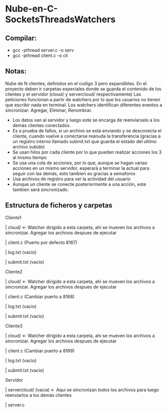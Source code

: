 # Nube-en-C-SocketsThreadsWatchers

## Compilar:

- gcc -pthread server.c -o serv
- gcc -pthread client.c -o cli

## Notas:

Nube de N clientes, definidos en el codigo 3 pero expandibles.
En el proyecto deben ir carpetas especiales donde se guarda el contenido de los clientes y el servidor (cloud/ y servercloud/ respectivamente)
Las peticiones funcionan a partir de watchers por lo que los usuarios no tienen que escribir nada en terminal. Los watchers identifican diferentes eventos a sincronizar: Agregar, Eliminar, Renombrar. 

- Los datos van al servidor y luego este se encarga de reenviarselo a los demás clientes conectados.
- Es a prueba de fallos, si un archivo se está enviando y se desconecta el cliente, cuando vuelve a conectarse reanuda la transferencia (gracias a un registro interno llamado submit.txt que guarda el estado del ultimo archivo subido)
- Se usan hilos por cada cliente por lo que pueden realizar acciones los 3 al mismo tiempo 
- Se usa una cola de acciones, por lo que, aunque se hagan varias acciones en un mismo servidor, esperará a terminar la actual para seguir con las demás, esto tambien es gracias a semaforos
- Usa archivos de registro para ver la actividad del usuario
- Aunque un cliente se conecte posteriormente a una acción, este tambien será sincronizado.


## Estructura de ficheros y carpetas

Cliente1

| cloud/ <- Watcher dirigido a esta carpeta, ahi se mueven los archivos a sincronizar. Agregar los archivos despues de ejecutar

| client.c (Puerto por defecto 8167)

| log.txt (vacio)

| submit.txt (vacio)

Cliente2

| cloud/ <- Watcher dirigido a esta carpeta, ahi se mueven los archivos a sincronizar. Agregar los archivos despues de ejecutar

| client.c (Cambiar puerto a 8168)

| log.txt (vacio)

| submit.txt (vacio)

Cliente3

| cloud/ <- Watcher dirigido a esta carpeta, ahi se mueven los archivos a sincronizar. Agregar los archivos despues de ejecutar

| client.c (Cambiar puerto a 8169)

| log.txt (vacio)

| submit.txt (vacio)

Servidor

| servercloud/ (vacia) <- Aqui se sincronizan todos los archivos para luego reenviarlos a los demás clientes

| server.c

